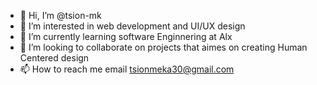 - 👋 Hi, I’m @tsion-mk
- 👀 I’m interested in web development and UI/UX design
- 🌱 I’m currently learning software Enginnering at Alx 
- 💞️ I’m looking to collaborate on projects that aimes on creating Human Centered design
- 📫 How to reach me email tsionmeka30@gmail.com

<!---
tsion-mk/tsion-mk is a ✨ special ✨ repository because its `README.md` (this file) appears on your GitHub profile.
You can click the Preview link to take a look at your changes.
--->
